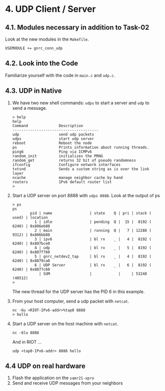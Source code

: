 # 4. UDP Client / Server

## 4.1. Modules necessary in addition to Task-02
Look at the new modules in the `Makefile`.
```
USEMODULE += gnrc_conn_udp
```

## 4.2. Look into the Code
Familiarize yourself with the code in `main.c` and `udp.c`.

## 4.3. UDP in Native
1.  We have two new shell commands: `udps` to start a server and `udp` to send a message.
	```
	> help
	help
	Command              Description
	---------------------------------------
	udp                  send udp packets
	udps                 start udp server
	reboot               Reboot the node
	ps                   Prints information about running threads.
	ping6                Ping via ICMPv6
	random_init          initializes the PRNG
	random_get           returns 32 bit of pseudo randomness
	ifconfig             Configure network interfaces
	txtsnd               Sends a custom string as is over the link layer
	ncache               manage neighbor cache by hand
	routers              IPv6 default router list
	>
	```

2.	Start a UDP server on port 8888 with `udps 8888`.
	Look at the output of ps
	```
	> ps
	ps
			pid | name                 | state    Q | pri | stack ( used) | location
			  1 | idle                 | pending  Q |  15 |  8192 ( 6240) | 0x806eb80
			  2 | main                 | running  Q |   7 | 12288 ( 9312) | 0x806bb80
			  3 | ipv6                 | bl rx    _ |   4 |  8192 ( 6240) | 0x807bce0
			  4 | udp                  | bl rx    _ |   5 |  8192 ( 6240) | 0x807f760
			  5 | gnrc_netdev2_tap     | bl rx    _ |   4 |  8192 ( 6240) | 0x8079ca0
			  6 | UDP Server           | bl rx    _ |   6 |  8192 ( 6240) | 0x8077c60
				| SUM                  |            |     | 53248 (40512)
	>
	```
	The new thread for the UDP server has the PID 6 in this example.

3.	From your host computer, send a udp packet with `netcat`.
	```
	nc -6u <RIOT-IPv6-addr>%tap0 8888
	> hello
	```

4. Start a UDP server on the host machine with `netcat`.
	```
	nc -6lu 8888
	```
	And in RIOT ...
	```
	udp <tap0-IPv6-addr> 8888 hello
	```

## 4.4 UDP on real hardware
1.  Flash the application on the `samr21-xpro`
2.  Send and receive UDP messages from your neighbors
